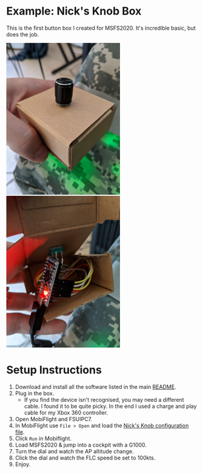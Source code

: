 # Example: Nick's Knob Box
This is the first button box I created for MSFS2020. It's incredible basic, but does the job.
<p><img src="nicks-knob-outside.jpg" width="300" alt="A photo of the outside of the box." /> <img src="nicks-knob-inside.jpg" width="300" alt="A photo of the inside of the box." /></p>

# Setup Instructions
1. Download and install all the software listed in the main [README](/README.md "The main readme").
2. Plug in the box.
   * If you find the device isn't recognised, you may need a different cable. I found it to be quite picky. In the end I used a charge and play cable for my Xbox 360 controller.
3. Open MobiFlight and FSUIPC7.
4. In MobiFlight use `File > Open` and load the [Nick's Knob configuration file](example-nicks-knob-mobiflight-config.cc "Example mobiflight configuration for Nick's Knob box").
5. Click `Run` in Mobiflight.
6. Load MSFS2020 & jump into a cockpit with a G1000.
7. Turn the dial and watch the AP altitude change.
8. Click the dial and watch the FLC speed be set to 100kts.
9. Enjoy.
